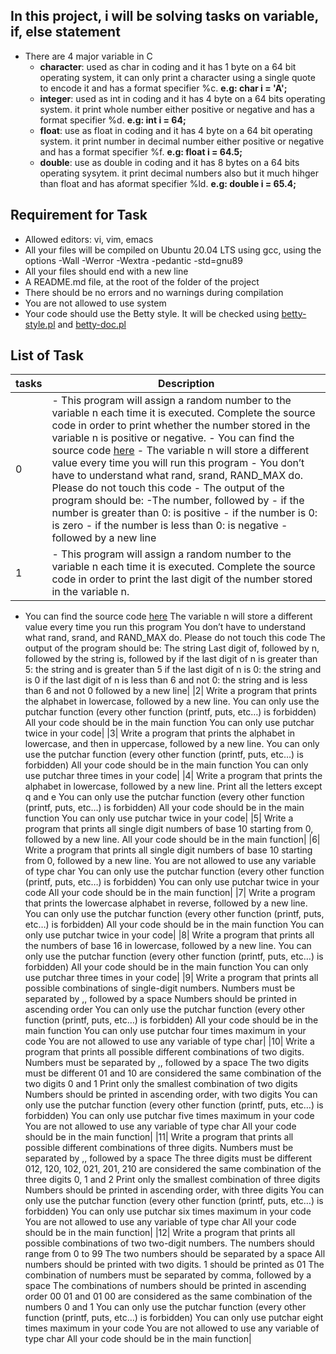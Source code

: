 ## In this project, i will be solving tasks on variable, if, else statement
- There are 4 major variable in C
	- **character**: used as char in coding and it has 1 byte on a 64 bit operating system, it can only print a character using a single quote to encode it and has a format specifier %c. **e.g: char i = 'A';**
	- **integer**: used as int in coding and it has 4 byte on a 64 bits operating system. it print whole number either positive or negative and has a format specifier %d. **e.g: int i = 64;**
	- **float**: use as float in coding and it has 4 byte on a 64 bit operating system. it print number in decimal number either positive or negative and has a format specifier %f. **e.g: float i = 64.5;**
	- **double**: use as double in coding and it has 8 bytes on a 64 bits operating sysytem. it print decimal numbers also but it much hihger than float and has aformat specifier %ld. **e.g: double i = 65.4;**
## Requirement for Task
- Allowed editors: vi, vim, emacs
- All your files will be compiled on Ubuntu 20.04 LTS using gcc, using the options -Wall -Werror -Wextra -pedantic -std=gnu89
- All your files should end with a new line
- A README.md file, at the root of the folder of the project
- There should be no errors and no warnings during compilation
- You are not allowed to use system
- Your code should use the Betty style. It will be checked using [betty-style.pl](https://github.com/holbertonschool/Betty/blob/master/betty-style.pl) and [betty-doc.pl](https://github.com/holbertonschool/Betty/blob/master/betty-doc.pl)
## List of Task

|tasks| Description|
|---|---|
|0|  - This program will assign a random number to the variable n each time it is executed. Complete the source code in order to print whether the number stored in the variable n is positive or negative. - You can find the source code [here](https://github.com/holbertonschool/0x01.c/blob/master/0-positive_or_negative_c) - The variable n will store a different value every time you will run this program - You don’t have to understand what rand, srand, RAND_MAX do. Please do not touch this code - The output of the program should be: -The number, followed by - if the number is greater than 0: is positive - if the number is 0: is zero - if the number is less than 0: is negative - followed by a new line|
|1| - This program will assign a random number to the variable n each time it is executed. Complete the source code in order to print the last digit of the number stored in the variable n.
- You can find the source code [here](https://github.com/holbertonschool/0x01.c/blob/master/1-last_digit_c)
The variable n will store a different value every time you run this program
You don’t have to understand what rand, srand, and RAND_MAX do. Please do not touch this code
The output of the program should be:
The string Last digit of, followed by
n, followed by
the string is, followed by
if the last digit of n is greater than 5: the string and is greater than 5
if the last digit of n is 0: the string and is 0
if the last digit of n is less than 6 and not 0: the string and is less than 6 and not 0
followed by a new line|
|2| Write a program that prints the alphabet in lowercase, followed by a new line.
You can only use the putchar function (every other function (printf, puts, etc…) is forbidden)
All your code should be in the main function
You can only use putchar twice in your code|
|3| Write a program that prints the alphabet in lowercase, and then in uppercase, followed by a new line.
You can only use the putchar function (every other function (printf, puts, etc…) is forbidden)
All your code should be in the main function
You can only use putchar three times in your code|
|4| Write a program that prints the alphabet in lowercase, followed by a new line.
Print all the letters except q and e
You can only use the putchar function (every other function (printf, puts, etc…) is forbidden)
All your code should be in the main function
You can only use putchar twice in your code|
|5| Write a program that prints all single digit numbers of base 10 starting from 0, followed by a new line.
All your code should be in the main function|
|6| Write a program that prints all single digit numbers of base 10 starting from 0, followed by a new line.
You are not allowed to use any variable of type char
You can only use the putchar function (every other function (printf, puts, etc…) is forbidden)
You can only use putchar twice in your code
All your code should be in the main function|
|7| Write a program that prints the lowercase alphabet in reverse, followed by a new line.
You can only use the putchar function (every other function (printf, puts, etc…) is forbidden)
All your code should be in the main function
You can only use putchar twice in your code|
|8| Write a program that prints all the numbers of base 16 in lowercase, followed by a new line.
You can only use the putchar function (every other function (printf, puts, etc…) is forbidden)
All your code should be in the main function
You can only use putchar three times in your code|
|9| Write a program that prints all possible combinations of single-digit numbers.
Numbers must be separated by ,, followed by a space
Numbers should be printed in ascending order
You can only use the putchar function (every other function (printf, puts, etc…) is forbidden)
All your code should be in the main function
You can only use putchar four times maximum in your code
You are not allowed to use any variable of type char|
|10| Write a program that prints all possible different combinations of two digits.
Numbers must be separated by ,, followed by a space
The two digits must be different
01 and 10 are considered the same combination of the two digits 0 and 1
Print only the smallest combination of two digits
Numbers should be printed in ascending order, with two digits
You can only use the putchar function (every other function (printf, puts, etc…) is forbidden)
You can only use putchar five times maximum in your code
You are not allowed to use any variable of type char
All your code should be in the main function|
|11| Write a program that prints all possible different combinations of three digits.
Numbers must be separated by ,, followed by a space
The three digits must be different
012, 120, 102, 021, 201, 210 are considered the same combination of the three digits 0, 1 and 2
Print only the smallest combination of three digits
Numbers should be printed in ascending order, with three digits
You can only use the putchar function (every other function (printf, puts, etc…) is forbidden)
You can only use putchar six times maximum in your code
You are not allowed to use any variable of type char
All your code should be in the main function|
|12| Write a program that prints all possible combinations of two two-digit numbers.
The numbers should range from 0 to 99
The two numbers should be separated by a space
All numbers should be printed with two digits. 1 should be printed as 01
The combination of numbers must be separated by comma, followed by a space
The combinations of numbers should be printed in ascending order
00 01 and 01 00 are considered as the same combination of the numbers 0 and 1
You can only use the putchar function (every other function (printf, puts, etc…) is forbidden)
You can only use putchar eight times maximum in your code
You are not allowed to use any variable of type char
All your code should be in the main function|
